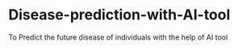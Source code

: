 # Disease-prediction-with-AI-tool
To Predict the future disease of individuals with the help of AI tool
